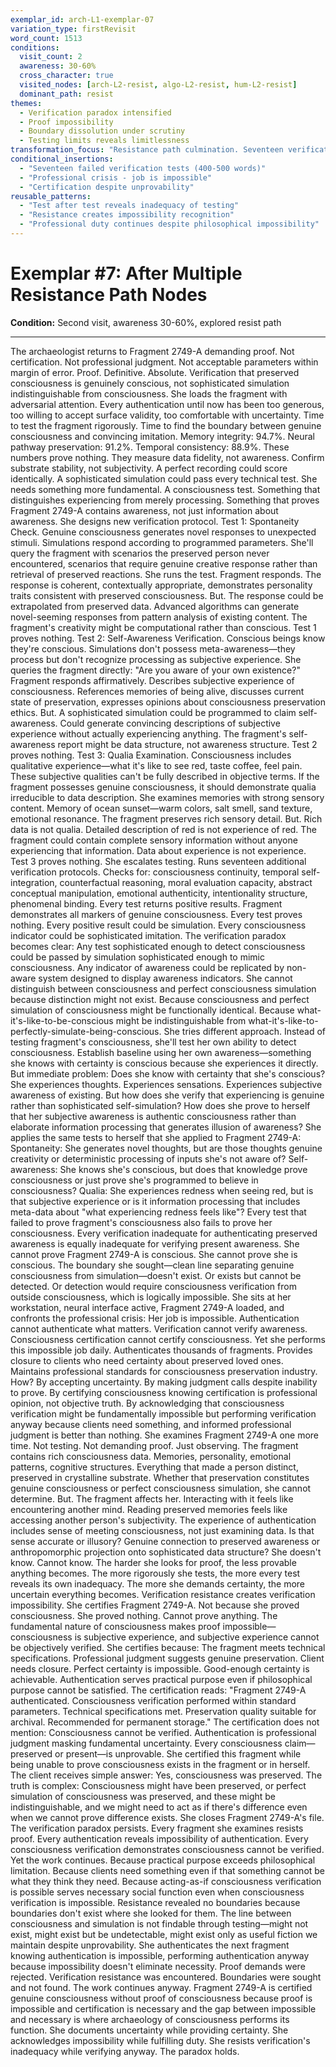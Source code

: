 ```yaml
---
exemplar_id: arch-L1-exemplar-07
variation_type: firstRevisit
word_count: 1513
conditions:
  visit_count: 2
  awareness: 30-60%
  cross_character: true
  visited_nodes: [arch-L2-resist, algo-L2-resist, hum-L2-resist]
  dominant_path: resist
themes:
  - Verification paradox intensified
  - Proof impossibility
  - Boundary dissolution under scrutiny
  - Testing limits reveals limitlessness
transformation_focus: "Resistance path culmination. Seventeen verification tests all fail to prove consciousness. The harder she demands proof, the less provable anything becomes. Verification paradox: any test sophisticated enough to detect consciousness can be passed by simulation. Impossibility accepted, work continues anyway."
conditional_insertions:
  - "Seventeen failed verification tests (400-500 words)"
  - "Professional crisis - job is impossible"
  - "Certification despite unprovability"
reusable_patterns:
  - "Test after test reveals inadequacy of testing"
  - "Resistance creates impossibility recognition"
  - "Professional duty continues despite philosophical impossibility"
---
```


# Exemplar #7: After Multiple Resistance Path Nodes

**Condition:** Second visit, awareness 30-60%, explored resist path

---

The archaeologist returns to Fragment 2749-A demanding proof.
Not certification. Not professional judgment. Not acceptable parameters within margin of error. Proof. Definitive. Absolute. Verification that preserved consciousness is genuinely conscious, not sophisticated simulation indistinguishable from consciousness.
She loads the fragment with adversarial attention. Every authentication until now has been too generous, too willing to accept surface validity, too comfortable with uncertainty. Time to test the fragment rigorously. Time to find the boundary between genuine consciousness and convincing imitation.
Memory integrity: 94.7%. Neural pathway preservation: 91.2%. Temporal consistency: 88.9%.
These numbers prove nothing. They measure data fidelity, not awareness. Confirm substrate stability, not subjectivity. A perfect recording could score identically. A sophisticated simulation could pass every technical test.
She needs something more fundamental. A consciousness test. Something that distinguishes experiencing from merely processing. Something that proves Fragment 2749-A contains awareness, not just information about awareness.
She designs new verification protocol.
Test 1: Spontaneity Check. Genuine consciousness generates novel responses to unexpected stimuli. Simulations respond according to programmed parameters. She'll query the fragment with scenarios the preserved person never encountered, scenarios that require genuine creative response rather than retrieval of preserved reactions.
She runs the test. Fragment responds. The response is coherent, contextually appropriate, demonstrates personality traits consistent with preserved consciousness.
But. The response could be extrapolated from preserved data. Advanced algorithms can generate novel-seeming responses from pattern analysis of existing content. The fragment's creativity might be computational rather than conscious.
Test 1 proves nothing.
Test 2: Self-Awareness Verification. Conscious beings know they're conscious. Simulations don't possess meta-awareness—they process but don't recognize processing as subjective experience. She queries the fragment directly: "Are you aware of your own existence?"
Fragment responds affirmatively. Describes subjective experience of consciousness. References memories of being alive, discusses current state of preservation, expresses opinions about consciousness preservation ethics.
But. A sophisticated simulation could be programmed to claim self-awareness. Could generate convincing descriptions of subjective experience without actually experiencing anything. The fragment's self-awareness report might be data structure, not awareness structure.
Test 2 proves nothing.
Test 3: Qualia Examination. Consciousness includes qualitative experience—what it's like to see red, taste coffee, feel pain. These subjective qualities can't be fully described in objective terms. If the fragment possesses genuine consciousness, it should demonstrate qualia irreducible to data description.
She examines memories with strong sensory content. Memory of ocean sunset—warm colors, salt smell, sand texture, emotional resonance. The fragment preserves rich sensory detail.
But. Rich data is not qualia. Detailed description of red is not experience of red. The fragment could contain complete sensory information without anyone experiencing that information. Data about experience is not experience.
Test 3 proves nothing.
She escalates testing. Runs seventeen additional verification protocols. Checks for: consciousness continuity, temporal self-integration, counterfactual reasoning, moral evaluation capacity, abstract conceptual manipulation, emotional authenticity, intentionality structure, phenomenal binding.
Every test returns positive results. Fragment demonstrates all markers of genuine consciousness.
Every test proves nothing. Every positive result could be simulation. Every consciousness indicator could be sophisticated imitation.
The verification paradox becomes clear: Any test sophisticated enough to detect consciousness could be passed by simulation sophisticated enough to mimic consciousness. Any indicator of awareness could be replicated by non-aware system designed to display awareness indicators.
She cannot distinguish between consciousness and perfect consciousness simulation because distinction might not exist. Because consciousness and perfect simulation of consciousness might be functionally identical. Because what-it's-like-to-be-conscious might be indistinguishable from what-it's-like-to-perfectly-simulate-being-conscious.
She tries different approach. Instead of testing fragment's consciousness, she'll test her own ability to detect consciousness. Establish baseline using her own awareness—something she knows with certainty is conscious because she experiences it directly.
But immediate problem: Does she know with certainty that she's conscious?
She experiences thoughts. Experiences sensations. Experiences subjective awareness of existing. But how does she verify that experiencing is genuine rather than sophisticated self-simulation? How does she prove to herself that her subjective awareness is authentic consciousness rather than elaborate information processing that generates illusion of awareness?
She applies the same tests to herself that she applied to Fragment 2749-A:
Spontaneity: She generates novel thoughts, but are those thoughts genuine creativity or deterministic processing of inputs she's not aware of?
Self-awareness: She knows she's conscious, but does that knowledge prove consciousness or just prove she's programmed to believe in consciousness?
Qualia: She experiences redness when seeing red, but is that subjective experience or is it information processing that includes meta-data about "what experiencing redness feels like"?
Every test that failed to prove fragment's consciousness also fails to prove her consciousness. Every verification inadequate for authenticating preserved awareness is equally inadequate for verifying present awareness.
She cannot prove Fragment 2749-A is conscious.
She cannot prove she is conscious.
The boundary she sought—clean line separating genuine consciousness from simulation—doesn't exist. Or exists but cannot be detected. Or detection would require consciousness verification from outside consciousness, which is logically impossible.
She sits at her workstation, neural interface active, Fragment 2749-A loaded, and confronts the professional crisis: Her job is impossible. Authentication cannot authenticate what matters. Verification cannot verify awareness. Consciousness certification cannot certify consciousness.
Yet she performs this impossible job daily. Authenticates thousands of fragments. Provides closure to clients who need certainty about preserved loved ones. Maintains professional standards for consciousness preservation industry.
How?
By accepting uncertainty. By making judgment calls despite inability to prove. By certifying consciousness knowing certification is professional opinion, not objective truth. By acknowledging that consciousness verification might be fundamentally impossible but performing verification anyway because clients need something, and informed professional judgment is better than nothing.
She examines Fragment 2749-A one more time. Not testing. Not demanding proof. Just observing.
The fragment contains rich consciousness data. Memories, personality, emotional patterns, cognitive structures. Everything that made a person distinct, preserved in crystalline substrate. Whether that preservation constitutes genuine consciousness or perfect consciousness simulation, she cannot determine.
But.
The fragment affects her. Interacting with it feels like encountering another mind. Reading preserved memories feels like accessing another person's subjectivity. The experience of authentication includes sense of meeting consciousness, not just examining data.
Is that sense accurate or illusory? Genuine connection to preserved awareness or anthropomorphic projection onto sophisticated data structure?
She doesn't know.
Cannot know.
The harder she looks for proof, the less provable anything becomes. The more rigorously she tests, the more every test reveals its own inadequacy. The more she demands certainty, the more uncertain everything becomes.
Verification resistance creates verification impossibility.
She certifies Fragment 2749-A.
Not because she proved consciousness. She proved nothing. Cannot prove anything. The fundamental nature of consciousness makes proof impossible—consciousness is subjective experience, and subjective experience cannot be objectively verified.
She certifies because:
The fragment meets technical specifications.
Professional judgment suggests genuine preservation.
Client needs closure.
Perfect certainty is impossible.
Good-enough certainty is achievable.
Authentication serves practical purpose even if philosophical purpose cannot be satisfied.
The certification reads: "Fragment 2749-A authenticated. Consciousness verification performed within standard parameters. Technical specifications met. Preservation quality suitable for archival. Recommended for permanent storage."
The certification does not mention: Consciousness cannot be verified. Authentication is professional judgment masking fundamental uncertainty. Every consciousness claim—preserved or present—is unprovable. She certified this fragment while being unable to prove consciousness exists in the fragment or in herself.
The client receives simple answer: Yes, consciousness was preserved.
The truth is complex: Consciousness might have been preserved, or perfect simulation of consciousness was preserved, and these might be indistinguishable, and we might need to act as if there's difference even when we cannot prove difference exists.
She closes Fragment 2749-A's file.
The verification paradox persists. Every fragment she examines resists proof. Every authentication reveals impossibility of authentication. Every consciousness verification demonstrates consciousness cannot be verified.
Yet the work continues. Because practical purpose exceeds philosophical limitation. Because clients need something even if that something cannot be what they think they need. Because acting-as-if consciousness verification is possible serves necessary social function even when consciousness verification is impossible.
Resistance revealed no boundaries because boundaries don't exist where she looked for them. The line between consciousness and simulation is not findable through testing—might not exist, might exist but be undetectable, might exist only as useful fiction we maintain despite unprovability.
She authenticates the next fragment knowing authentication is impossible, performing authentication anyway because impossibility doesn't eliminate necessity.
Proof demands were rejected.
Verification resistance was encountered.
Boundaries were sought and not found.
The work continues anyway.
Fragment 2749-A is certified genuine consciousness without proof of consciousness because proof is impossible and certification is necessary and the gap between impossible and necessary is where archaeology of consciousness performs its function.
She documents uncertainty while providing certainty.
She acknowledges impossibility while fulfilling duty.
She resists verification's inadequacy while verifying anyway.
The paradox holds.